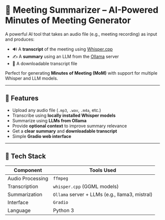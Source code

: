 # 📝 Meeting Summarizer – AI-Powered Minutes of Meeting Generator

A powerful AI tool that takes an audio file (e.g., meeting recording) as input and produces:
- 🔊 A **transcript** of the meeting using [Whisper.cpp](https://github.com/ggerganov/whisper.cpp)
- ✍️ A **summary** using an LLM from the [Ollama](https://ollama.com/) server
- 📄 A downloadable transcript file

Perfect for generating **Minutes of Meeting (MoM)** with support for multiple Whisper and LLM models.

---

## 🔧 Features

- Upload any audio file (`.mp3`, `.wav`, `.m4a`, etc.)
- Transcribe using **locally installed Whisper models**
- Summarize using **LLMs from Ollama**
- Provide **optional context** to improve summary relevance
- Get a **clear summary** and **downloadable transcript**
- Simple **Gradio web interface**

---

## 🚀 Tech Stack

| Component        | Tools Used                           |
|------------------|--------------------------------------|
| Audio Processing | `ffmpeg`                             |
| Transcription    | `whisper.cpp` (GGML models)          |
| Summarization    | `Ollama` server + LLMs (e.g., llama3, mistral) |
| Interface        | `Gradio`                             |
| Language         | Python 3                             |


